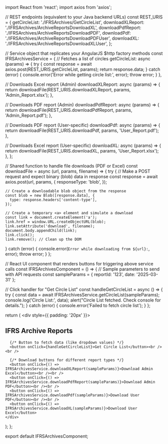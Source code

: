 import React from 'react';
import axios from 'axios';

// REST endpoints (equivalent to your Java backend URLs)
const REST_URIS = {
  getCircleList: './IFRSArchives/GetCircleList',
  downloadXLReport: './IFRSArchives/ArchiveReportsDownloadXL',
  downloadPdfReport: './IFRSArchives/ArchiveReportsDownloadPDF',
  downloadPdf: './IFRSArchives/ArchiveReportsDownloadPDFUser',
  downloadXL: './IFRSArchives/ArchiveReportsDownloadXLUser',
};

// Service object that replicates your AngularJS $http factory methods
const IFRSArchivesService = {
  // Fetches a list of circles
  getCircleList: async (params) => {
    try {
      const response = await axios.post(REST_URIS.getCircleList, params);
      return response.data;
    } catch (error) {
      console.error('Error while getting circle list:', error);
      throw error;
    }
  },

  // Downloads Excel report (Admin)
  downloadXLReport: async (params) => {
    return downloadFile(REST_URIS.downloadXLReport, params, 'Admin_Report.xlsx');
  },

  // Downloads PDF report (Admin)
  downloadPdfReport: async (params) => {
    return downloadFile(REST_URIS.downloadPdfReport, params, 'Admin_Report.pdf');
  },

  // Downloads PDF report (User-specific)
  downloadPdf: async (params) => {
    return downloadFile(REST_URIS.downloadPdf, params, 'User_Report.pdf');
  },

  // Downloads Excel report (User-specific)
  downloadXL: async (params) => {
    return downloadFile(REST_URIS.downloadXL, params, 'User_Report.xlsx');
  },
};

// Shared function to handle file downloads (PDF or Excel)
const downloadFile = async (url, params, filename) => {
  try {
    // Make a POST request and expect binary (blob) data in response
    const response = await axios.post(url, params, {
      responseType: 'blob',
    });

    // Create a downloadable blob object from the response
    const blob = new Blob([response.data], {
      type: response.headers['content-type'],
    });

    // Create a temporary <a> element and simulate a download
    const link = document.createElement('a');
    link.href = window.URL.createObjectURL(blob);
    link.setAttribute('download', filename);
    document.body.appendChild(link);
    link.click();
    link.remove(); // Clean up the DOM
  } catch (error) {
    console.error(`Error while downloading from ${url}:`, error);
    throw error;
  }
};

// React UI component that renders buttons for triggering above service calls
const IFRSArchivesComponent = () => {
  // Sample parameters to send with API requests
  const sampleParams = { reportId: '123', date: '2025-03-31' };

  // Click handler for "Get Circle List"
  const handleGetCircleList = async () => {
    try {
      const data = await IFRSArchivesService.getCircleList(sampleParams);
      console.log('Circle List:', data);
      alert("Circle List fetched. Check console for details.");
    } catch (error) {
      console.error('Failed to fetch circle list');
    }
  };

  return (
    <div style={{ padding: '20px' }}>
      <h2>IFRS Archive Reports</h2>

      {/* Button to fetch data (like dropdown values) */}
      <button onClick={handleGetCircleList}>Get Circle List</button><br /><br />

      {/* Download buttons for different report types */}
      <button onClick={() => IFRSArchivesService.downloadXLReport(sampleParams)}>Download Admin Excel</button><br /><br />
      <button onClick={() => IFRSArchivesService.downloadPdfReport(sampleParams)}>Download Admin PDF</button><br /><br />
      <button onClick={() => IFRSArchivesService.downloadPdf(sampleParams)}>Download User PDF</button><br /><br />
      <button onClick={() => IFRSArchivesService.downloadXL(sampleParams)}>Download User Excel</button>
    </div>
  );
};

export default IFRSArchivesComponent;